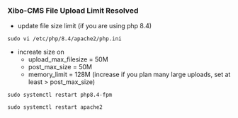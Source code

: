 ### Xibo-CMS File Upload Limit Resolved
- update file size limit (if you are using php 8.4)
```
sudo vi /etc/php/8.4/apache2/php.ini
```
- increate size on 
  - upload_max_filesize = 50M
  - post_max_size = 50M
  - memory_limit = 128M   (increase if you plan many large uploads, set at least > post_max_size)

```
sudo systemctl restart php8.4-fpm
```
```
sudo systemctl restart apache2
```
